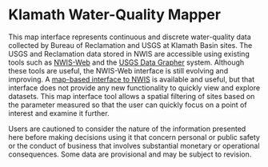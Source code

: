 # Klamath Water-Quality Mapper

This map interface represents continuous and discrete water-quality data collected by Bureau of Reclamation and USGS at Klamath Basin sites.
The USGS and Reclamation data stored in NWIS are accessible using existing
  tools such as <a href="https://waterdata.usgs.gov/or/nwis/"
                   target="_blank">NWIS-Web</a> and the
  <a href="https://or.water.usgs.gov/grapher/" target="_blank">USGS Data
  Grapher</a> system. Although these tools are useful, the NWIS-Web
  interface is still evolving and improving. A
  <a href="https://maps.waterdata.usgs.gov/mapper/index.html"
           target="_blank">map-based interface to NWIS</a> is available
  and useful, but that interface does not provide any new functionality to
  quickly view and explore datasets. This map interface tool allows a
  spatial filtering of sites based on the parameter measured so that the
  user can quickly focus on a point of interest and examine it further.
  
  Users are cautioned to consider the nature of the information
  presented here before making decisions using it that concern personal
  or public safety or the conduct of business that involves substantial
  monetary or operational consequences.  Some data are provisional and
  may be subject to revision.
